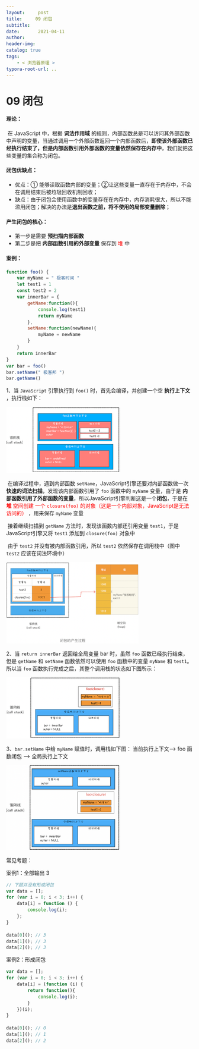```yaml
---
layout:     post
title:     09 闭包
subtitle:  
date:       2021-04-11
author:     
header-img: 
catalog: true
tags:
    - < 浏览器原理 >
typora-root-url: ..
---
```



# 09 闭包

#### 理论：

​	在 JavaScript 中，根据 **词法作用域** 的规则，内部函数总是可以访问其外部函数中声明的变量，当通过调用一个外部函数返回一个内部函数后，**即使该外部函数已经执行结束了，但是内部函数引用外部函数的变量依然保存在内存中**，我们就把这些变量的集合称为闭包。

#### 闭包优缺点：

- 优点：① 能够读取函数内部的变量；②让这些变量一直存在于内存中，不会在调用结束后被垃圾回收机制回收；
- 缺点：由于闭包会使用函数中的变量存在在内存中，内存消耗很大，所以不能滥用闭包；解决的办法是**退出函数之前，将不使用的局部变量删除**；

#### 产生闭包的核心：

-   第一步是需要 **预扫描内部函数**
-   第二步是把 **内部函数引用的外部变量** 保存到 <span style="color:red">堆</span> 中

#### 案例：

```javascript
function foo() {
    var myName = " 极客时间 "
    let test1 = 1
    const test2 = 2
    var innerBar = {
        getName:function(){
            console.log(test1)
            return myName
        },
        setName:function(newName){
            myName = newName
        }
    }
    return innerBar
}
var bar = foo()
bar.setName(" 极客邦 ")
bar.getName()
```
1、当 `JavaScript` 引擎执行到 `foo()` 时，首先会编译，并创建一个空 **执行上下文** ，执行栈如下：

<img src="/../img/assets_2019/image-20210411105752559.png" alt="image-20210411105752559" style="zoom:30%;" />

​	在编译过程中，遇到内部函数 `setName`，JavaScript引擎还要对内部函数做一次 **快速的词法扫描**，发现该内部函数引用了 `foo` 函数中的 `myName` 变量，由于是 **内部函数引用了外部函数的变量**，所以JavaScript引擎判断这是一个**闭包**，于是在 <span style="color:red">**堆** 空间创建 一个 `closure(foo)` 的对象（这是一个内部对象，JavaScript是无法访问的）</span> ，用来保存 `myName` 变量

​	接着继续扫描到 `getName` 方法时，发现该函数内部还引用变量 `test1`，于是 JavaScript引擎又将 `test1` 添加到 `closure(foo)` 对象中

​	由于 `test2` 并没有被内部函数引用，所以 `test2` 依然保存在调用栈中（图中 `test2` 应该在词法环境中）

<img src="/../img/assets_2019/image-20210411150011033.png" alt="image-20210411150011033" style="zoom:35%;" />

2、当 `return innerBar` 返回给全局变量 bar 时，虽然 `foo` 函数已经执行结束，但是 `getName` 和 `setName` 函数依然可以使用 `foo` 函数中的变量 `myName` 和 `test1`。所以当 `foo` 函数执行完成之后，其整个调用栈的状态如下图所示：

<img src="/../img/assets_2019/image-20210411105909116.png" alt="image-20210411105909116" style="zoom:30%;" />

3、`bar.setName` 中给 `myName` 赋值时，调用栈如下图：
当前执行上下文–> foo 函数闭包 –> 全局执行上下文

<img src="/../img/assets_2019/image-20210411110043855.png" alt="image-20210411110043855" style="zoom:30%;" />

常见考题：

案例1：全部输出 3 

```js
// 下题并没有形成闭包
var data = [];
for (var i = 0; i < 3; i++) {
    data[i] = function () {
        console.log(i);
    };
}

data[0](); // 3
data[1](); // 3
data[2](); // 3
```

案例2：形成闭包

```js
var data = [];
for (var i = 0; i < 3; i++) {
    data[i] = (function (i) {
        return function(){
            console.log(i);
        }
    })(i);
}

data[0](); // 0
data[1](); // 1
data[2](); // 2
```





